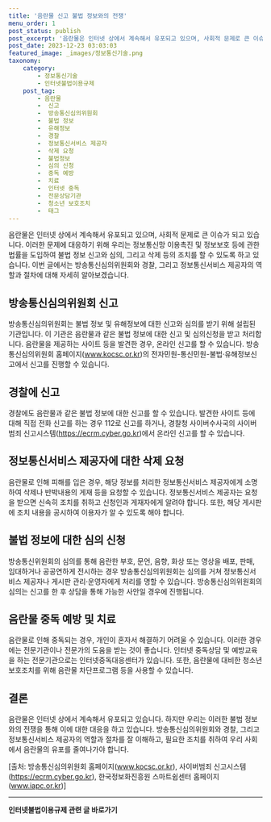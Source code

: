 ```yaml
---
title: '음란물 신고 불법 정보와의 전쟁'
menu_order: 1
post_status: publish
post_excerpt: '음란물은 인터넷 상에서 계속해서 유포되고 있으며, 사회적 문제로 큰 이슈가 되고 있습니다. 이러한 문제에 대응하기 위해 우리는 정보통신망 이용촉진 및 정보보호 등에 관한 법률을 도입하여 불법 정보 신고와 심의, 그리고 삭제 등의 조치를 할 수 있도록 하고 있습니다. 이번 글에서는 방송통신심의위원회와 경찰, 그리고 정보통신서비스 제공자의 역할과 절차에 대해 자세히 알아보겠습니다.'
post_date: 2023-12-23 03:03:03
featured_image: _images/정보통신기술.png
taxonomy:
    category:
        - 정보통신기술
        - 인터넷불법이용규제
    post_tag:
        - 음란물
        -  신고
        -  방송통신심의위원회
        -  불법 정보
        -  유해정보
        -  경찰
        -  정보통신서비스 제공자
        -  삭제 요청
        -  불법정보
        -  심의 신청
        -  중독 예방
        -  치료
        -  인터넷 중독
        -  전문상담기관
        -  청소년 보호조치
        -  태그
---
```



음란물은 인터넷 상에서 계속해서 유포되고 있으며, 사회적 문제로 큰 이슈가 되고 있습니다. 이러한 문제에 대응하기 위해 우리는 정보통신망 이용촉진 및 정보보호 등에 관한 법률을 도입하여 불법 정보 신고와 심의, 그리고 삭제 등의 조치를 할 수 있도록 하고 있습니다. 이번 글에서는 방송통신심의위원회와 경찰, 그리고 정보통신서비스 제공자의 역할과 절차에 대해 자세히 알아보겠습니다.

## 방송통신심의위원회 신고
방송통신심의위원회는 불법 정보 및 유해정보에 대한 신고와 심의를 받기 위해 설립된 기관입니다. 이 기관은 음란물과 같은 불법 정보에 대한 신고 및 심의신청을 받고 처리합니다. 음란물을 제공하는 사이트 등을 발견한 경우, 온라인 신고를 할 수 있습니다. 방송통신심의위원회 홈페이지(www.kocsc.or.kr)의 전자민원-통신민원-불법·유해정보신고에서 신고를 진행할 수 있습니다.

## 경찰에 신고
경찰에도 음란물과 같은 불법 정보에 대한 신고를 할 수 있습니다. 발견한 사이트 등에 대해 직접 전화 신고를 하는 경우 112로 신고를 하거나, 경찰청 사이버수사국의 사이버범죄 신고시스템(https://ecrm.cyber.go.kr)에서 온라인 신고를 할 수 있습니다.

## 정보통신서비스 제공자에 대한 삭제 요청
음란물로 인해 피해를 입은 경우, 해당 정보를 처리한 정보통신서비스 제공자에게 소명하여 삭제나 반박내용의 게재 등을 요청할 수 있습니다. 정보통신서비스 제공자는 요청을 받으면 신속히 조치를 취하고 신청인과 게재자에게 알려야 합니다. 또한, 해당 게시판에 조치 내용을 공시하여 이용자가 알 수 있도록 해야 합니다.

## 불법 정보에 대한 심의 신청
방송통신위원회의 심의를 통해 음란한 부호, 문언, 음향, 화상 또는 영상을 배포, 판매, 임대하거나 공공연하게 전시하는 경우 방송통신심의위원회는 심의를 거쳐 정보통신서비스 제공자나 게시판 관리·운영자에게 처리를 명할 수 있습니다. 방송통신심의위원회의 심의는 신고를 한 후 상담을 통해 가능한 사안일 경우에 진행됩니다.

## 음란물 중독 예방 및 치료
음란물로 인해 중독되는 경우, 개인이 혼자서 해결하기 어려울 수 있습니다. 이러한 경우에는 전문기관이나 전문가의 도움을 받는 것이 좋습니다. 인터넷 중독상담 및 예방교육을 하는 전문기관으로는 인터넷중독대응센터가 있습니다. 또한, 음란물에 대비한 청소년 보호조치를 위해 음란물 차단프로그램 등을 사용할 수 있습니다.

## 결론
음란물은 인터넷 상에서 계속해서 유포되고 있습니다. 하지만 우리는 이러한 불법 정보와의 전쟁을 통해 이에 대한 대응을 하고 있습니다. 방송통신심의위원회와 경찰, 그리고 정보통신서비스 제공자의 역할과 절차를 잘 이해하고, 필요한 조치를 취하여 우리 사회에서 음란물의 유포를 줄여나가야 합니다.

[출처: 방송통신심의위원회 홈페이지(www.kocsc.or.kr), 사이버범죄 신고시스템(https://ecrm.cyber.go.kr), 한국정보화진흥원 스마트쉼센터 홈페이지(www.iapc.or.kr)]


<!-- wp:separator -->
<hr class="wp-block-separator has-alpha-channel-opacity"/>
<!-- /wp:separator -->

<!-- wp:group {"backgroundColor":"base","layout":{"type":"constrained"}} -->
<div class="wp-block-group has-base-background-color has-background"><!-- wp:paragraph {"align":"center","fontSize":"medium"} -->
<p class="has-text-align-center has-large-font-size"><strong>인터넷불법이용규제 관련 글 바로가기</strong></p>
<!-- /wp:paragraph -->


<!-- wp:latest-posts
{"categories":[{"id":36084,"count":19,"description":"","link":"https://uknowlaw.com/category/%ec%9d%b8%ed%84%b0%eb%84%b7%eb%b6%88%eb%b2%95%ec%9d%b4%ec%9a%a9%ea%b7%9c%ec%a0%9c/","name":"인터넷불법이용규제","slug":"인터넷불법이용규제","taxonomy":"category","parent":0,"meta":[],"_links":{"self":[{"href":"https://uknowlaw.com/wp-json/wp/v2/categories/36084"}],"collection":[{"href":"https://uknowlaw.com/wp-json/wp/v2/categories"}],"about":[{"href":"https://uknowlaw.com/wp-json/wp/v2/taxonomies/category"}],"wp:post_type":[{"href":"https://uknowlaw.com/wp-json/wp/v2/posts?categories=36084"}],"curies":[{"name":"wp","href":"https://api.w.org/{rel}","templated":true}]}}],"postsToShow":100,"excerptLength":28,"postLayout":"grid","columns":2,"featuredImageAlign":"left","featuredImageSizeSlug":"large","fontSize":"small"} /--></div>
<!-- /wp:group -->